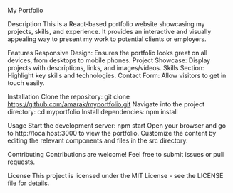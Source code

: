 My Portfolio

Description
This is a React-based portfolio website showcasing my projects, skills, and experience. It provides an interactive and visually appealing way to present my work to potential clients or employers.

Features
Responsive Design: Ensures the portfolio looks great on all devices, from desktops to mobile phones.
Project Showcase: Display projects with descriptions, links, and images/videos.
Skills Section: Highlight key skills and technologies.
Contact Form: Allow visitors to get in touch easily.

Installation
Clone the repository: git clone https://github.com/amarak/myportfolio.git
Navigate into the project directory: cd myportfolio
Install dependencies: npm install

Usage
Start the development server: npm start
Open your browser and go to http://localhost:3000 to view the portfolio.
Customize the content by editing the relevant components and files in the src directory.

Contributing
Contributions are welcome! Feel free to submit issues or pull requests.

License
This project is licensed under the MIT License - see the LICENSE file for details.
